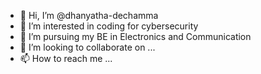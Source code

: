 - 👋 Hi, I’m @dhanyatha-dechamma
- 👀 I’m interested in coding for cybersecurity
- 🌱 I’m pursuing my BE in Electronics and Communication
- 💞️ I’m looking to collaborate on ...
- 📫 How to reach me ...
<!---
dhanyatha-dechamma/dhanyatha-dechamma is a ✨ special ✨ repository because its `README.md` (this file) appears on your GitHub profile.
You can click the Preview link to take a look at your changes.
--->
